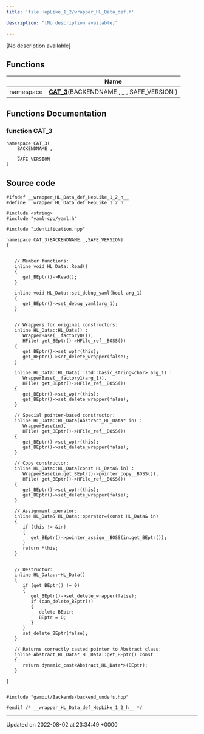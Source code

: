 ```yaml
---
title: 'file HepLike_1_2/wrapper_HL_Data_def.h'

description: "[No description available]"

---
```







[No description available]

## Functions

|                | Name           |
| -------------- | -------------- |
| namespace | **[CAT_3](/documentation/code/colliderbit_development/files/wrapper__hl__data__def_8h/#function-cat-3)**(BACKENDNAME , _ , SAFE_VERSION ) |


## Functions Documentation

### function CAT_3

```
namespace CAT_3(
    BACKENDNAME ,
    _ ,
    SAFE_VERSION 
)
```




## Source code

```
#ifndef __wrapper_HL_Data_def_HepLike_1_2_h__
#define __wrapper_HL_Data_def_HepLike_1_2_h__

#include <string>
#include "yaml-cpp/yaml.h"

#include "identification.hpp"

namespace CAT_3(BACKENDNAME,_,SAFE_VERSION)
{
   
   
   // Member functions: 
   inline void HL_Data::Read()
   {
      get_BEptr()->Read();
   }
   
   inline void HL_Data::set_debug_yaml(bool arg_1)
   {
      get_BEptr()->set_debug_yaml(arg_1);
   }
   
   
   // Wrappers for original constructors: 
   inline HL_Data::HL_Data() :
      WrapperBase(__factory0()),
      HFile( get_BEptr()->HFile_ref__BOSS())
   {
      get_BEptr()->set_wptr(this);
      get_BEptr()->set_delete_wrapper(false);
   }
   
   inline HL_Data::HL_Data(::std::basic_string<char> arg_1) :
      WrapperBase(__factory1(arg_1)),
      HFile( get_BEptr()->HFile_ref__BOSS())
   {
      get_BEptr()->set_wptr(this);
      get_BEptr()->set_delete_wrapper(false);
   }
   
   // Special pointer-based constructor: 
   inline HL_Data::HL_Data(Abstract_HL_Data* in) :
      WrapperBase(in),
      HFile( get_BEptr()->HFile_ref__BOSS())
   {
      get_BEptr()->set_wptr(this);
      get_BEptr()->set_delete_wrapper(false);
   }
   
   // Copy constructor: 
   inline HL_Data::HL_Data(const HL_Data& in) :
      WrapperBase(in.get_BEptr()->pointer_copy__BOSS()),
      HFile( get_BEptr()->HFile_ref__BOSS())
   {
      get_BEptr()->set_wptr(this);
      get_BEptr()->set_delete_wrapper(false);
   }
   
   // Assignment operator: 
   inline HL_Data& HL_Data::operator=(const HL_Data& in)
   {
      if (this != &in)
      {
         get_BEptr()->pointer_assign__BOSS(in.get_BEptr());
      }
      return *this;
   }
   
   
   // Destructor: 
   inline HL_Data::~HL_Data()
   {
      if (get_BEptr() != 0)
      {
         get_BEptr()->set_delete_wrapper(false);
         if (can_delete_BEptr())
         {
            delete BEptr;
            BEptr = 0;
         }
      }
      set_delete_BEptr(false);
   }
   
   // Returns correctly casted pointer to Abstract class: 
   inline Abstract_HL_Data* HL_Data::get_BEptr() const
   {
      return dynamic_cast<Abstract_HL_Data*>(BEptr);
   }
   
}


#include "gambit/Backends/backend_undefs.hpp"

#endif /* __wrapper_HL_Data_def_HepLike_1_2_h__ */
```


-------------------------------

Updated on 2022-08-02 at 23:34:49 +0000
